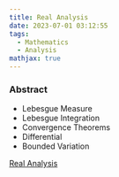```yaml
---
title: Real Analysis
date: 2023-07-01 03:12:55
tags:
  - Mathematics
  - Analysis
mathjax: true
---
```


### Abstract

- Lebesgue Measure
- Lebesgue Integration
- Convergence Theorems
- Differential
- Bounded Variation

[Real Analysis](https://drive.google.com/file/d/1iHEeRjFhlOhrN1XhupR_hvqbBxl1w2Ty/view?usp=sharing)
